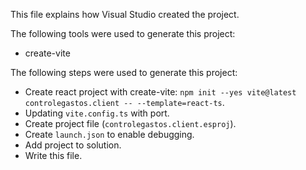 This file explains how Visual Studio created the project.

The following tools were used to generate this project:
- create-vite

The following steps were used to generate this project:
- Create react project with create-vite: `npm init --yes vite@latest controlegastos.client -- --template=react-ts`.
- Updating `vite.config.ts` with port.
- Create project file (`controlegastos.client.esproj`).
- Create `launch.json` to enable debugging.
- Add project to solution.
- Write this file.
